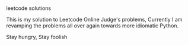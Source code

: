 #
leetcode solutions

This is my solution to Leetcode Online Judge's problems, Currently I am revamping the problems all over again towards more idiomatic Python.

Stay hungry, Stay foolish
